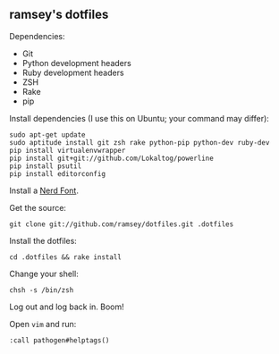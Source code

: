 ramsey's dotfiles
-----------------

Dependencies:

* Git
* Python development headers
* Ruby development headers
* ZSH
* Rake
* pip

Install dependencies (I use this on Ubuntu; your command may differ):

```
sudo apt-get update
sudo aptitude install git zsh rake python-pip python-dev ruby-dev
pip install virtualenvwrapper
pip install git+git://github.com/Lokaltog/powerline
pip install psutil
pip install editorconfig
```

Install a [Nerd Font](https://www.nerdfonts.com).

Get the source:

    git clone git://github.com/ramsey/dotfiles.git .dotfiles

Install the dotfiles:

    cd .dotfiles && rake install

Change your shell:

    chsh -s /bin/zsh

Log out and log back in. Boom!

Open `vim` and run:

    :call pathogen#helptags()
